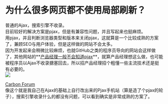 # 为什么很多网页都不使用局部刷新？

普通的Ajax，搜索引擎不收录。  
目前较好的解决方案是pjax，但是有兼容性问题，并且写起来也挺麻烦。  
用pjax，并且判断浏览器类型和版本来关闭pjax，这就算是一个比较成熟的方案了，兼顾SEO与用户体验，但是这样做的网站不会太多。  
因为开发起来会稍微比较麻烦，也就GitHub之类的程序员导向的网站会这样做了，其他网站的**<u>产品经理一般不会知道pjax</u>**，就算产品经理想这么做，也可能被程序员以Ajax不收录搪塞回去，所以招产品经理招个粗懂一些主流技术还是挺有必要的。  
![](https://pic1.zhimg.com/50/920a2023795e6fb617564a182be6d0cb_b.jpg)  

[Carbon Forum](http://m.94cb.com/)  
像这个就是我自己在Ajax的基础上自行改出来的Pjax手机站（算是造了个pjax的轮子），搜索引擎收录什么的都没有问题，可以看到确实是非常成熟的方案了。